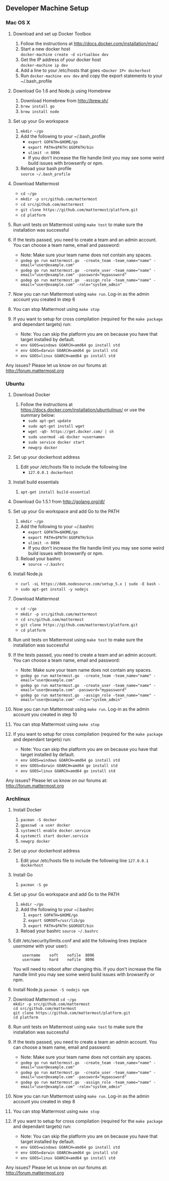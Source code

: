 Developer Machine Setup
-----------------------------

### Mac OS X ###

1. Download and set up Docker Toolbox
	1. Follow the instructions at http://docs.docker.com/installation/mac/
	2. Start a new docker host  
		`docker-machine create -d virtualbox dev`
	2. Get the IP address of your docker host  
		`docker-machine ip dev`
	3. Add a line to your /etc/hosts that goes `<Docker IP> dockerhost`
	4. Run `docker-machine env dev` and copy the export statements to your ~/.bash_profile
2. Download Go 1.6 and Node.js using Homebrew
	1. Download Homebrew from http://brew.sh/
	2. `brew install go`
	3. `brew install node`
3. Set up your Go workspace
	1. `mkdir ~/go`
	2. Add the following to your ~/.bash_profile  
		- `export GOPATH=$HOME/go`  
		- `export PATH=$PATH:$GOPATH/bin`  
		- `ulimit -n 8096`  
		- If you don't increase the file handle limit you may see some weird build issues with browserify or npm.  
	3. Reload your bash profile  
		`source ~/.bash_profile`
4. Download Mattermost  
	- `cd ~/go`  
	- `mkdir -p src/github.com/mattermost`  
	- `cd src/github.com/mattermost`  
	- `git clone https://github.com/mattermost/platform.git`  
	- `cd platform`

5. Run unit tests on Mattermost using `make test` to make sure the installation was successful
6. If the tests passed, you need to create a team and an admin account. You can choose a team name, email and password:
	- Note: Make sure your team name does not contain any spaces.
	- `godep go run mattermost.go  -create_team -team_name="name" -email="user@example.com"`
	- `godep go run mattermost.go  -create_user -team_name="name" -email="user@example.com" -password="mypassword"`
	- `godep go run mattermost.go  -assign_role -team_name="name" -email="user@example.com" -role="system_admin"`

7. Now you can run Mattermost using `make run`. Log-in as the admin account you created in step 6
8. You can stop Mattermost using `make stop`
9. If you want to setup for cross compilation (required for the `make package` and dependant targets) run:
    - Note: You can skip the platform you are on because you have that target installed by default.
    - `env GOOS=windows GOARCH=amd64 go install std`
    - `env GOOS=darwin GOARCH=amd64 go install std`
    - `env GOOS=linux GOARCH=amd64 go install std`

Any issues? Please let us know on our forums at: http://forum.mattermost.org

### Ubuntu ###

1. Download Docker
	1. Follow the instructions at https://docs.docker.com/installation/ubuntulinux/ or use the summary below:  
		- `sudo apt-get update`  
		- `sudo apt-get install wget`  
		- `wget -qO- https://get.docker.com/ | sh`  
		- `sudo usermod -aG docker <username>`  
		- `sudo service docker start`  
		- `newgrp docker`
2. Set up your dockerhost address
	1. Edit your /etc/hosts file to include the following line  
		- `127.0.0.1 dockerhost`
3. Install build essentials
	1. `apt-get install build-essential`
4. Download Go 1.5.1 from http://golang.org/dl/
5. Set up your Go workspace and add Go to the PATH
	1. `mkdir ~/go`
	2. Add the following to your ~/.bashrc  
		- `export GOPATH=$HOME/go`  
		- `export PATH=$PATH:$GOPATH/bin`  
		- `ulimit -n 8096`  
		- If you don't increase the file handle limit you may see some weird build issues with browserify or npm.  
	3. Reload your bashrc  
		- `source ~/.bashrc`
6. Install Node.js  
	- `curl -sL https://deb.nodesource.com/setup_5.x | sudo -E bash -`  
	- `sudo apt-get install -y nodejs`
7. Download Mattermost  
	- `cd ~/go`  
	- `mkdir -p src/github.com/mattermost`  
	- `cd src/github.com/mattermost`  
	- `git clone https://github.com/mattermost/platform.git`  
	- `cd platform`
8. Run unit tests on Mattermost using `make test` to make sure the installation was successful
9. If the tests passed, you need to create a team and an admin account. You can choose a team name, email and password:
	- Note: Make sure your team name does not contain any spaces.
	- `godep go run mattermost.go  -create_team -team_name="name" -email="user@example.com"`
	- `godep go run mattermost.go  -create_user -team_name="name" -email="user@example.com" -password="mypassword"`
	- `godep go run mattermost.go  -assign_role -team_name="name" -email="user@example.com" -role="system_admin"`

10. Now you can run Mattermost using `make run`. Log-in as the admin account you created in step 10
11. You can stop Mattermost using `make stop`
12. If you want to setup for cross compilation (required for the `make package` and dependant targets) run:
    - Note: You can skip the platform you are on because you have that target installed by default.
    - `env GOOS=windows GOARCH=amd64 go install std`
    - `env GOOS=darwin GOARCH=amd64 go install std`
    - `env GOOS=linux GOARCH=amd64 go install std`

Any issues? Please let us know on our forums at: http://forum.mattermost.org

### Archlinux ###

1. Install Docker
	1. `pacman -S docker`
	2. `gpasswd -a user docker`
	3. `systemctl enable docker.service`
	4. `systemctl start docker.service`
	5. `newgrp docker`
2. Set up your dockerhost address
	1. Edit your /etc/hosts file to include the following line
		`127.0.0.1 dockerhost`
3. Install Go
	1. `pacman -S go`
4. Set up your Go workspace and add Go to the PATH
	1. `mkdir ~/go`
	2. Add the following to your ~/.bashrc
		1. `export GOPATH=$HOME/go`
		2. `export GOROOT=/usr/lib/go`
		3. `export PATH=$PATH:$GOROOT/bin`
	3. Reload your bashrc
		`source ~/.bashrc`
4. Edit /etc/security/limits.conf and add the following lines (replace *username* with your user):

	```
		username	soft	nofile	8096  
		username	hard	nofile	8096  
	```

	You will need to reboot after changing this. If you don't increase the file handle limit you may see some weird build issues with browserify or npm.
5. Install Node.js
	`pacman -S nodejs npm`
6. Download Mattermost
	`cd ~/go`  
	`mkdir -p src/github.com/mattermost`  
	`cd src/github.com/mattermost`  
	`git clone https://github.com/mattermost/platform.git`  
	`cd platform`  
7. Run unit tests on Mattermost using `make test` to make sure the installation was successful
8. If the tests passed, you need to create a team an admin account. You can choose a team name, email and password:
	- Note: Make sure your team name does not contain any spaces.
	- `godep go run mattermost.go  -create_team -team_name="name" -email="user@example.com"`
	- `godep go run mattermost.go  -create_user -team_name="name" -email="user@example.com" -password="mypassword"`
	- `godep go run mattermost.go  -assign_role -team_name="name" -email="user@example.com" -role="system_admin"`

9. Now you can run Mattermost using `make run`. Log-in as the admin account you created in step 8
10. You can stop Mattermost using `make stop`
11. If you want to setup for cross compilation (required for the `make package` and dependant targets) run:
    - Note: You can skip the platform you are on because you have that target installed by default.
    - `env GOOS=windows GOARCH=amd64 go install std`
    - `env GOOS=darwin GOARCH=amd64 go install std`
    - `env GOOS=linux GOARCH=amd64 go install std`

Any issues? Please let us know on our forums at: http://forum.mattermost.org
